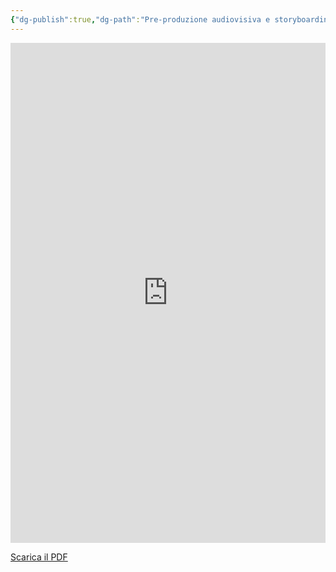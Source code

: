 ```yaml
---
{"dg-publish":true,"dg-path":"Pre-produzione audiovisiva e storyboarding con l’IA/01_Introduzione all'intelligenza artificiale generativa.md","permalink":"/pre-produzione-audiovisiva-e-storyboarding-con-l-ia/01-introduzione-all-intelligenza-artificiale-generativa/"}
---
```


<iframe
  src="https://drive.google.com/file/d/1Jid3mDFVdZLQC4MrsAsaA6v_oSwRmuLs/preview"
  width="100%"
  height="800"
  style="border:none"
  allow="autoplay">
</iframe>

[Scarica il PDF](https://drive.google.com/uc?export=download&id=1Jid3mDFVdZLQC4MrsAsaA6v_oSwRmuLs)
